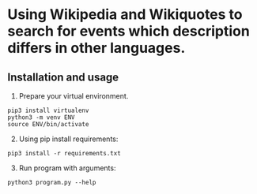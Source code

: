 # Using Wikipedia and Wikiquotes to search for events which description differs in other languages.

## Installation and usage

1. Prepare your virtual environment.

```console
pip3 install virtualenv
python3 -m venv ENV
source ENV/bin/activate
```

2. Using pip install requirements:

```console
pip3 install -r requirements.txt
```

3. Run program with arguments:

```console
python3 program.py --help
```

